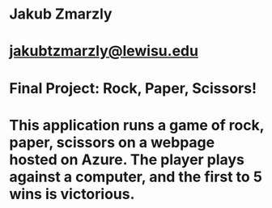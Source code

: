 # Jakub Zmarzly
# jakubtzmarzly@lewisu.edu

# Final Project: Rock, Paper, Scissors!
# This application runs a game of rock, paper, scissors on a webpage hosted on Azure. The player plays against a computer, and the first to 5 wins is victorious.
